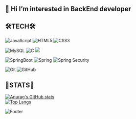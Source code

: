 ## 👋 Hi I’m interested in BackEnd developer
<!-- - I’m currently learning C, JAVA, HTML, JavaScript, CSS, SPIRNG<br><br>   -->
## 🛠TECH🛠
![JavaScript](https://img.shields.io/badge/JavaScript-F7DF1E.svg?style=flat&logo=JavaScript&logoColor=white)
![HTML5](https://img.shields.io/badge/HTML5-E34F26.svg?style=flat&logo=HTML5&logoColor=white)
![CSS3](https://img.shields.io/badge/CSS3-1572B6.svg?style=flat&logo=CSS3&logoColor=white)

![MySQL](https://img.shields.io/badge/MySQL-4479A1.svg?style=flat&logo=MySQL&logoColor=white) 
![C](https://img.shields.io/badge/C-%2300599C.svg?style=flat&logo=C&logoColor=A8B9CC)
<img src="https://img.shields.io/badge/Java-007396?style=flat&logo=OpenJDK&logoColor=white"/>

![SpringBoot](https://img.shields.io/badge/springboot-6DB33F?style=for-the-badge&logo=springboot&logoColor=white)
![Spring](https://img.shields.io/badge/spring-%236DB33F.svg?style=for-the-badge&logo=spring&logoColor=white)
![Spring Security](https://img.shields.io/badge/Spring%20Security-6DB33F?style=for-the-badge&logo=spring%20security&logoColor=white)

![Git](https://img.shields.io/badge/Git-F05032.svg?style=flat&logo=Git&logoColor=white)
![GitHub](https://img.shields.io/badge/GitHub-181717.svg?style=flat&logo=GitHub&logoColor=white)
## 🏅STATS🏅
[![Anurag's GitHub stats](https://github-readme-stats.vercel.app/api?username=ywj9811)](https://github.com/ywj9811/github-readme-stats)  
[![Top Langs](https://github-readme-stats.vercel.app/api/top-langs/?username=ywj9811)](https://github.com/ywj9811/github-readme-stats)  

![Footer](https://capsule-render.vercel.app/api?type=waving&color=auto&height=200&section=footer)
